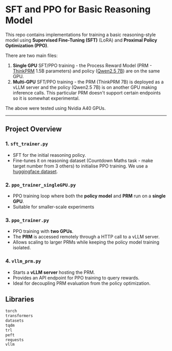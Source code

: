 # SFT and PPO for Basic Reasoning Model

This repo contains implementations for training a basic reasoning-style model using **Supervised Fine-Tuning (SFT)** (LoRA) and **Proximal Policy Optimization (PPO)**. 

There are two main files:
1. **Single GPU** SFT/PPO training - the Process Reward Model (PRM - [ThinkPRM](https://github.com/mukhal/thinkprm) 1.5B parameters) and policy ([Qwen2.5 7B](https://huggingface.co/Qwen/Qwen2.5-7B)) are on the same GPU.
2. **Multi-GPU** SFT/PPO training - the PRM (ThinkPRM 7B) is deployed as a vLLM server and the policy (Qwen2.5 7B) is on another GPU making inference calls. This particular PRM doesn't support certain endpoints so it is somewhat experimental. 

The above were tested using Nvidia A40 GPUs.


---
## Project Overview

### **1. `sft_trainer.py`**
- SFT for the initial reasoning policy. 
- Fine-tunes it on reasoning dataset (Countdown Maths task - make target number from 3 others) to initialise PPO training. We use a [huggingface dataset](https://huggingface.co/datasets/Asap7772/cog_behav_all_strategies).

### **2. `ppo_trainer_singleGPU.py`**
- PPO training loop where both the **policy model** and **PRM** run on a **single GPU**.
- Suitable for smaller-scale experiments

### **3. `ppo_trainer.py`**
- PPO training with **two GPUs**.
- The **PRM** is accessed remotely through a HTTP call to a vLLM server.
- Allows scaling to larger PRMs while keeping the policy model training isolated.

### **4. `vllm_prm.py`**
- Starts a **vLLM server** hosting the PRM.
- Provides an API endpoint for PPO training to query rewards.
- Ideal for decoupling PRM evaluation from the policy optimization.

## Libraries

```bash
torch
transformers
datasets
tqdm
trl
peft
requests
vllm
```
